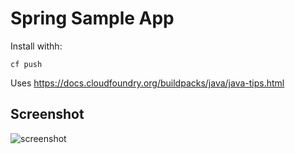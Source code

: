 # Spring Sample App

Install withh:

```cf push```

Uses 
https://docs.cloudfoundry.org/buildpacks/java/java-tips.html

## Screenshot

![screenshot](./screenshot.png)
